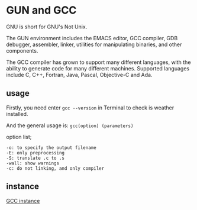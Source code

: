 # GUN and GCC

GNU is short for GNU's Not Unix.

The GUN environment includes the EMACS editor, GCC compiler, GDB debugger, assembler, linker, utilities for manipulating binaries, and other components.

The GCC compiler has grown to support many different languages, with the ability to generate code for many different machines. Supported languages include C, C++, Fortran, Java, Pascal, Objective-C and Ada.

## usage

Firstly, you need enter `gcc --version` in Terminal to check is weather installed.

And the general usage is: `gcc(option) (parameters)`

option list;

```
-o: to specify the output filename
-E: only preprocessing
-S: translate .c to .s
-wall: show warnings
-c: do not linking, and only compiler
```

## instance

[GCC instance](../hello/hello.c)
